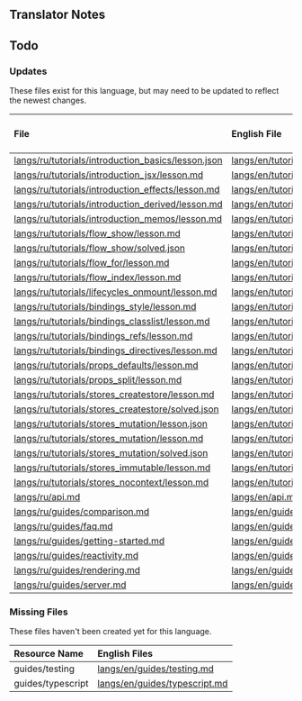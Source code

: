 
## Translator Notes

## Todo

### Updates  
These files exist for this language, but may need to be updated to reflect the newest changes.  
<!--MM:START (UPDATED:lang=ru) -->
| File                                                                                                                                                     | English File                                                                                                                                             | Last Updated (EN)                                                                                   | Last Updated (RU)                                                                                   |
| :------------------------------------------------------------------------------------------------------------------------------------------------------- | :------------------------------------------------------------------------------------------------------------------------------------------------------- | :-------------------------------------------------------------------------------------------------- | :-------------------------------------------------------------------------------------------------- |
| [langs/ru/tutorials/introduction_basics/lesson.json](https://github.com/solidjs/solid-docs/tree/main/langs/ru/tutorials/introduction_basics/lesson.json) | [langs/en/tutorials/introduction_basics/lesson.json](https://github.com/solidjs/solid-docs/tree/main/langs/en/tutorials/introduction_basics/lesson.json) | [11/24/2021](https://github.com/solidjs/solid-docs/commit/6c1b8c3ab3599edf095b69d2ea8b165198437b53) | [11/10/2021](https://github.com/solidjs/solid-docs/commit/fd3aaa5cf6df1e9e663e97a62e0b516ce6c8ca2f) |
| [langs/ru/tutorials/introduction_jsx/lesson.md](https://github.com/solidjs/solid-docs/tree/main/langs/ru/tutorials/introduction_jsx/lesson.md)           | [langs/en/tutorials/introduction_jsx/lesson.md](https://github.com/solidjs/solid-docs/tree/main/langs/en/tutorials/introduction_jsx/lesson.md)           | [4/30/2022](https://github.com/solidjs/solid-docs/commit/3fe968495973a4b4ca1a22e5f24634f611fe38af)  | [11/10/2021](https://github.com/solidjs/solid-docs/commit/fd3aaa5cf6df1e9e663e97a62e0b516ce6c8ca2f) |
| [langs/ru/tutorials/introduction_effects/lesson.md](https://github.com/solidjs/solid-docs/tree/main/langs/ru/tutorials/introduction_effects/lesson.md)   | [langs/en/tutorials/introduction_effects/lesson.md](https://github.com/solidjs/solid-docs/tree/main/langs/en/tutorials/introduction_effects/lesson.md)   | [11/24/2021](https://github.com/solidjs/solid-docs/commit/6c1b8c3ab3599edf095b69d2ea8b165198437b53) | [11/10/2021](https://github.com/solidjs/solid-docs/commit/fd3aaa5cf6df1e9e663e97a62e0b516ce6c8ca2f) |
| [langs/ru/tutorials/introduction_derived/lesson.md](https://github.com/solidjs/solid-docs/tree/main/langs/ru/tutorials/introduction_derived/lesson.md)   | [langs/en/tutorials/introduction_derived/lesson.md](https://github.com/solidjs/solid-docs/tree/main/langs/en/tutorials/introduction_derived/lesson.md)   | [11/24/2021](https://github.com/solidjs/solid-docs/commit/6c1b8c3ab3599edf095b69d2ea8b165198437b53) | [11/10/2021](https://github.com/solidjs/solid-docs/commit/fd3aaa5cf6df1e9e663e97a62e0b516ce6c8ca2f) |
| [langs/ru/tutorials/introduction_memos/lesson.md](https://github.com/solidjs/solid-docs/tree/main/langs/ru/tutorials/introduction_memos/lesson.md)       | [langs/en/tutorials/introduction_memos/lesson.md](https://github.com/solidjs/solid-docs/tree/main/langs/en/tutorials/introduction_memos/lesson.md)       | [11/24/2021](https://github.com/solidjs/solid-docs/commit/6c1b8c3ab3599edf095b69d2ea8b165198437b53) | [11/10/2021](https://github.com/solidjs/solid-docs/commit/fd3aaa5cf6df1e9e663e97a62e0b516ce6c8ca2f) |
| [langs/ru/tutorials/flow_show/lesson.md](https://github.com/solidjs/solid-docs/tree/main/langs/ru/tutorials/flow_show/lesson.md)                         | [langs/en/tutorials/flow_show/lesson.md](https://github.com/solidjs/solid-docs/tree/main/langs/en/tutorials/flow_show/lesson.md)                         | [2/20/2022](https://github.com/solidjs/solid-docs/commit/8510f62a38a6e47be3ba357e0dddf0f9d4ec9476)  | [11/10/2021](https://github.com/solidjs/solid-docs/commit/fd3aaa5cf6df1e9e663e97a62e0b516ce6c8ca2f) |
| [langs/ru/tutorials/flow_show/solved.json](https://github.com/solidjs/solid-docs/tree/main/langs/ru/tutorials/flow_show/solved.json)                     | [langs/en/tutorials/flow_show/solved.json](https://github.com/solidjs/solid-docs/tree/main/langs/en/tutorials/flow_show/solved.json)                     | [2/20/2022](https://github.com/solidjs/solid-docs/commit/8510f62a38a6e47be3ba357e0dddf0f9d4ec9476)  | [11/10/2021](https://github.com/solidjs/solid-docs/commit/fd3aaa5cf6df1e9e663e97a62e0b516ce6c8ca2f) |
| [langs/ru/tutorials/flow_for/lesson.md](https://github.com/solidjs/solid-docs/tree/main/langs/ru/tutorials/flow_for/lesson.md)                           | [langs/en/tutorials/flow_for/lesson.md](https://github.com/solidjs/solid-docs/tree/main/langs/en/tutorials/flow_for/lesson.md)                           | [3/19/2022](https://github.com/solidjs/solid-docs/commit/d1b5cd223e416e1696462916176eb690fd3c6504)  | [11/10/2021](https://github.com/solidjs/solid-docs/commit/fd3aaa5cf6df1e9e663e97a62e0b516ce6c8ca2f) |
| [langs/ru/tutorials/flow_index/lesson.md](https://github.com/solidjs/solid-docs/tree/main/langs/ru/tutorials/flow_index/lesson.md)                       | [langs/en/tutorials/flow_index/lesson.md](https://github.com/solidjs/solid-docs/tree/main/langs/en/tutorials/flow_index/lesson.md)                       | [11/18/2021](https://github.com/solidjs/solid-docs/commit/ef75f664152877f0b100f7643c27e00126d03c2f) | [11/10/2021](https://github.com/solidjs/solid-docs/commit/fd3aaa5cf6df1e9e663e97a62e0b516ce6c8ca2f) |
| [langs/ru/tutorials/lifecycles_onmount/lesson.md](https://github.com/solidjs/solid-docs/tree/main/langs/ru/tutorials/lifecycles_onmount/lesson.md)       | [langs/en/tutorials/lifecycles_onmount/lesson.md](https://github.com/solidjs/solid-docs/tree/main/langs/en/tutorials/lifecycles_onmount/lesson.md)       | [4/30/2022](https://github.com/solidjs/solid-docs/commit/3fe968495973a4b4ca1a22e5f24634f611fe38af)  | [11/10/2021](https://github.com/solidjs/solid-docs/commit/fd3aaa5cf6df1e9e663e97a62e0b516ce6c8ca2f) |
| [langs/ru/tutorials/bindings_style/lesson.md](https://github.com/solidjs/solid-docs/tree/main/langs/ru/tutorials/bindings_style/lesson.md)               | [langs/en/tutorials/bindings_style/lesson.md](https://github.com/solidjs/solid-docs/tree/main/langs/en/tutorials/bindings_style/lesson.md)               | [4/3/2022](https://github.com/solidjs/solid-docs/commit/21f1c54f099b5ca66ed1386dbda28f0447b1a989)   | [11/10/2021](https://github.com/solidjs/solid-docs/commit/fd3aaa5cf6df1e9e663e97a62e0b516ce6c8ca2f) |
| [langs/ru/tutorials/bindings_classlist/lesson.md](https://github.com/solidjs/solid-docs/tree/main/langs/ru/tutorials/bindings_classlist/lesson.md)       | [langs/en/tutorials/bindings_classlist/lesson.md](https://github.com/solidjs/solid-docs/tree/main/langs/en/tutorials/bindings_classlist/lesson.md)       | [5/17/2022](https://github.com/solidjs/solid-docs/commit/819801578750441c4fb4bb17a327263c8bc8f054)  | [11/10/2021](https://github.com/solidjs/solid-docs/commit/fd3aaa5cf6df1e9e663e97a62e0b516ce6c8ca2f) |
| [langs/ru/tutorials/bindings_refs/lesson.md](https://github.com/solidjs/solid-docs/tree/main/langs/ru/tutorials/bindings_refs/lesson.md)                 | [langs/en/tutorials/bindings_refs/lesson.md](https://github.com/solidjs/solid-docs/tree/main/langs/en/tutorials/bindings_refs/lesson.md)                 | [4/30/2022](https://github.com/solidjs/solid-docs/commit/3fe968495973a4b4ca1a22e5f24634f611fe38af)  | [11/10/2021](https://github.com/solidjs/solid-docs/commit/fd3aaa5cf6df1e9e663e97a62e0b516ce6c8ca2f) |
| [langs/ru/tutorials/bindings_directives/lesson.md](https://github.com/solidjs/solid-docs/tree/main/langs/ru/tutorials/bindings_directives/lesson.md)     | [langs/en/tutorials/bindings_directives/lesson.md](https://github.com/solidjs/solid-docs/tree/main/langs/en/tutorials/bindings_directives/lesson.md)     | [4/30/2022](https://github.com/solidjs/solid-docs/commit/3fe968495973a4b4ca1a22e5f24634f611fe38af)  | [11/10/2021](https://github.com/solidjs/solid-docs/commit/fd3aaa5cf6df1e9e663e97a62e0b516ce6c8ca2f) |
| [langs/ru/tutorials/props_defaults/lesson.md](https://github.com/solidjs/solid-docs/tree/main/langs/ru/tutorials/props_defaults/lesson.md)               | [langs/en/tutorials/props_defaults/lesson.md](https://github.com/solidjs/solid-docs/tree/main/langs/en/tutorials/props_defaults/lesson.md)               | [4/30/2022](https://github.com/solidjs/solid-docs/commit/3fe968495973a4b4ca1a22e5f24634f611fe38af)  | [11/10/2021](https://github.com/solidjs/solid-docs/commit/fd3aaa5cf6df1e9e663e97a62e0b516ce6c8ca2f) |
| [langs/ru/tutorials/props_split/lesson.md](https://github.com/solidjs/solid-docs/tree/main/langs/ru/tutorials/props_split/lesson.md)                     | [langs/en/tutorials/props_split/lesson.md](https://github.com/solidjs/solid-docs/tree/main/langs/en/tutorials/props_split/lesson.md)                     | [2/22/2022](https://github.com/solidjs/solid-docs/commit/155a171e1c71f044d3fc5d8eeab1b36c4e7055dd)  | [11/10/2021](https://github.com/solidjs/solid-docs/commit/fd3aaa5cf6df1e9e663e97a62e0b516ce6c8ca2f) |
| [langs/ru/tutorials/stores_createstore/lesson.md](https://github.com/solidjs/solid-docs/tree/main/langs/ru/tutorials/stores_createstore/lesson.md)       | [langs/en/tutorials/stores_createstore/lesson.md](https://github.com/solidjs/solid-docs/tree/main/langs/en/tutorials/stores_createstore/lesson.md)       | [5/12/2022](https://github.com/solidjs/solid-docs/commit/c7f3f9504850c4e5a30b65fb8928936c09cd157b)  | [11/10/2021](https://github.com/solidjs/solid-docs/commit/fd3aaa5cf6df1e9e663e97a62e0b516ce6c8ca2f) |
| [langs/ru/tutorials/stores_createstore/solved.json](https://github.com/solidjs/solid-docs/tree/main/langs/ru/tutorials/stores_createstore/solved.json)   | [langs/en/tutorials/stores_createstore/solved.json](https://github.com/solidjs/solid-docs/tree/main/langs/en/tutorials/stores_createstore/solved.json)   | [5/12/2022](https://github.com/solidjs/solid-docs/commit/c7f3f9504850c4e5a30b65fb8928936c09cd157b)  | [11/10/2021](https://github.com/solidjs/solid-docs/commit/fd3aaa5cf6df1e9e663e97a62e0b516ce6c8ca2f) |
| [langs/ru/tutorials/stores_mutation/lesson.json](https://github.com/solidjs/solid-docs/tree/main/langs/ru/tutorials/stores_mutation/lesson.json)         | [langs/en/tutorials/stores_mutation/lesson.json](https://github.com/solidjs/solid-docs/tree/main/langs/en/tutorials/stores_mutation/lesson.json)         | [5/14/2022](https://github.com/solidjs/solid-docs/commit/8626a3fb7f16c41778a59ce56582b03c27421e64)  | [11/10/2021](https://github.com/solidjs/solid-docs/commit/fd3aaa5cf6df1e9e663e97a62e0b516ce6c8ca2f) |
| [langs/ru/tutorials/stores_mutation/lesson.md](https://github.com/solidjs/solid-docs/tree/main/langs/ru/tutorials/stores_mutation/lesson.md)             | [langs/en/tutorials/stores_mutation/lesson.md](https://github.com/solidjs/solid-docs/tree/main/langs/en/tutorials/stores_mutation/lesson.md)             | [5/12/2022](https://github.com/solidjs/solid-docs/commit/c7f3f9504850c4e5a30b65fb8928936c09cd157b)  | [11/10/2021](https://github.com/solidjs/solid-docs/commit/fd3aaa5cf6df1e9e663e97a62e0b516ce6c8ca2f) |
| [langs/ru/tutorials/stores_mutation/solved.json](https://github.com/solidjs/solid-docs/tree/main/langs/ru/tutorials/stores_mutation/solved.json)         | [langs/en/tutorials/stores_mutation/solved.json](https://github.com/solidjs/solid-docs/tree/main/langs/en/tutorials/stores_mutation/solved.json)         | [5/12/2022](https://github.com/solidjs/solid-docs/commit/c7f3f9504850c4e5a30b65fb8928936c09cd157b)  | [11/10/2021](https://github.com/solidjs/solid-docs/commit/fd3aaa5cf6df1e9e663e97a62e0b516ce6c8ca2f) |
| [langs/ru/tutorials/stores_immutable/lesson.md](https://github.com/solidjs/solid-docs/tree/main/langs/ru/tutorials/stores_immutable/lesson.md)           | [langs/en/tutorials/stores_immutable/lesson.md](https://github.com/solidjs/solid-docs/tree/main/langs/en/tutorials/stores_immutable/lesson.md)           | [4/30/2022](https://github.com/solidjs/solid-docs/commit/3fe968495973a4b4ca1a22e5f24634f611fe38af)  | [11/10/2021](https://github.com/solidjs/solid-docs/commit/fd3aaa5cf6df1e9e663e97a62e0b516ce6c8ca2f) |
| [langs/ru/tutorials/stores_nocontext/lesson.md](https://github.com/solidjs/solid-docs/tree/main/langs/ru/tutorials/stores_nocontext/lesson.md)           | [langs/en/tutorials/stores_nocontext/lesson.md](https://github.com/solidjs/solid-docs/tree/main/langs/en/tutorials/stores_nocontext/lesson.md)           | [4/30/2022](https://github.com/solidjs/solid-docs/commit/3fe968495973a4b4ca1a22e5f24634f611fe38af)  | [11/10/2021](https://github.com/solidjs/solid-docs/commit/fd3aaa5cf6df1e9e663e97a62e0b516ce6c8ca2f) |
| [langs/ru/api.md](https://github.com/solidjs/solid-docs/tree/main/langs/ru/api.md)                                                                       | [langs/en/api.md](https://github.com/solidjs/solid-docs/tree/main/langs/en/api.md)                                                                       | [5/19/2022](https://github.com/solidjs/solid-docs/commit/f16ce0f6478ed2aa1a3ff5ceed8184a879a78f9d)  | [11/10/2021](https://github.com/solidjs/solid-docs/commit/fd3aaa5cf6df1e9e663e97a62e0b516ce6c8ca2f) |
| [langs/ru/guides/comparison.md](https://github.com/solidjs/solid-docs/tree/main/langs/ru/guides/comparison.md)                                           | [langs/en/guides/comparison.md](https://github.com/solidjs/solid-docs/tree/main/langs/en/guides/comparison.md)                                           | [4/30/2022](https://github.com/solidjs/solid-docs/commit/3fe968495973a4b4ca1a22e5f24634f611fe38af)  | [11/10/2021](https://github.com/solidjs/solid-docs/commit/fd3aaa5cf6df1e9e663e97a62e0b516ce6c8ca2f) |
| [langs/ru/guides/faq.md](https://github.com/solidjs/solid-docs/tree/main/langs/ru/guides/faq.md)                                                         | [langs/en/guides/faq.md](https://github.com/solidjs/solid-docs/tree/main/langs/en/guides/faq.md)                                                         | [4/30/2022](https://github.com/solidjs/solid-docs/commit/3fe968495973a4b4ca1a22e5f24634f611fe38af)  | [11/10/2021](https://github.com/solidjs/solid-docs/commit/fd3aaa5cf6df1e9e663e97a62e0b516ce6c8ca2f) |
| [langs/ru/guides/getting-started.md](https://github.com/solidjs/solid-docs/tree/main/langs/ru/guides/getting-started.md)                                 | [langs/en/guides/getting-started.md](https://github.com/solidjs/solid-docs/tree/main/langs/en/guides/getting-started.md)                                 | [5/19/2022](https://github.com/solidjs/solid-docs/commit/4850acf52752db5ebe28e05f593567339d0b0c83)  | [2/20/2022](https://github.com/solidjs/solid-docs/commit/9899442872e96b8ed7736ed22f70fee5c2a9bbc8)  |
| [langs/ru/guides/reactivity.md](https://github.com/solidjs/solid-docs/tree/main/langs/ru/guides/reactivity.md)                                           | [langs/en/guides/reactivity.md](https://github.com/solidjs/solid-docs/tree/main/langs/en/guides/reactivity.md)                                           | [4/30/2022](https://github.com/solidjs/solid-docs/commit/3fe968495973a4b4ca1a22e5f24634f611fe38af)  | [11/10/2021](https://github.com/solidjs/solid-docs/commit/fd3aaa5cf6df1e9e663e97a62e0b516ce6c8ca2f) |
| [langs/ru/guides/rendering.md](https://github.com/solidjs/solid-docs/tree/main/langs/ru/guides/rendering.md)                                             | [langs/en/guides/rendering.md](https://github.com/solidjs/solid-docs/tree/main/langs/en/guides/rendering.md)                                             | [5/17/2022](https://github.com/solidjs/solid-docs/commit/819801578750441c4fb4bb17a327263c8bc8f054)  | [2/26/2022](https://github.com/solidjs/solid-docs/commit/ae7e0bb2bf2d37110cec44726930a9a1eb236ac2)  |
| [langs/ru/guides/server.md](https://github.com/solidjs/solid-docs/tree/main/langs/ru/guides/server.md)                                                   | [langs/en/guides/server.md](https://github.com/solidjs/solid-docs/tree/main/langs/en/guides/server.md)                                                   | [4/30/2022](https://github.com/solidjs/solid-docs/commit/3fe968495973a4b4ca1a22e5f24634f611fe38af)  | [11/10/2021](https://github.com/solidjs/solid-docs/commit/fd3aaa5cf6df1e9e663e97a62e0b516ce6c8ca2f) |

<!--MM:END-->
### Missing Files  
These files haven't been created yet for this language.  
<!--MM:START (CREATED:lang=ru) -->
| Resource Name     | English Files                                                                                                  |
| :---------------- | :------------------------------------------------------------------------------------------------------------- |
| guides/testing    | [langs/en/guides/testing.md](https://github.com/solidjs/solid-docs/tree/main/langs/en/guides/testing.md)       |
| guides/typescript | [langs/en/guides/typescript.md](https://github.com/solidjs/solid-docs/tree/main/langs/en/guides/typescript.md) |

<!--MM:END-->
        